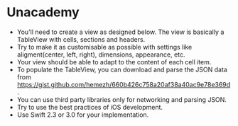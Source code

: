 # Unacademy
- You'll need to create a view as designed below. The view is basically a TableView with cells, sections and headers. 
- Try to make it as customisable as possible with settings like aligment(center, left, right), dimensions, appearance, etc.  
- Your view should be able to adapt to the content of each cell item.
- To populate the TableView, you can download and parse the JSON data from https://gist.github.com/hemezh/660b426c758a20af38a40ac9e78e369d. 
- You can use third party libraries only for networking and parsing JSON.
- Try to use the best practices of iOS development.
- Use Swift 2.3 or 3.0 for your implementation.
